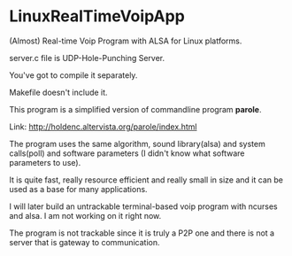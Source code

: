 # LinuxRealTimeVoipApp
(Almost) Real-time Voip Program with ALSA for Linux platforms.

server.c file is UDP-Hole-Punching Server.

You've got to compile it separately.

Makefile doesn't include it.

This program is a simplified version of commandline program **parole**.

Link: http://holdenc.altervista.org/parole/index.html

The program uses the same algorithm, sound library(alsa) and system calls(poll) and software parameters (I didn't know what software parameters to use).

It is quite fast, really resource efficient and really small in size and it can be used as a base for many applications.

I will later build an untrackable terminal-based voip program with ncurses and alsa. I am not working on it right now.

The program is not trackable since it is truly a P2P one and there is not a server that is gateway to communication.
